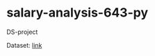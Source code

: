 # salary-analysis-643-py
DS-project



Dataset: [link](https://raw.githubusercontent.com/Borislove/files/main/data/data.csv)
